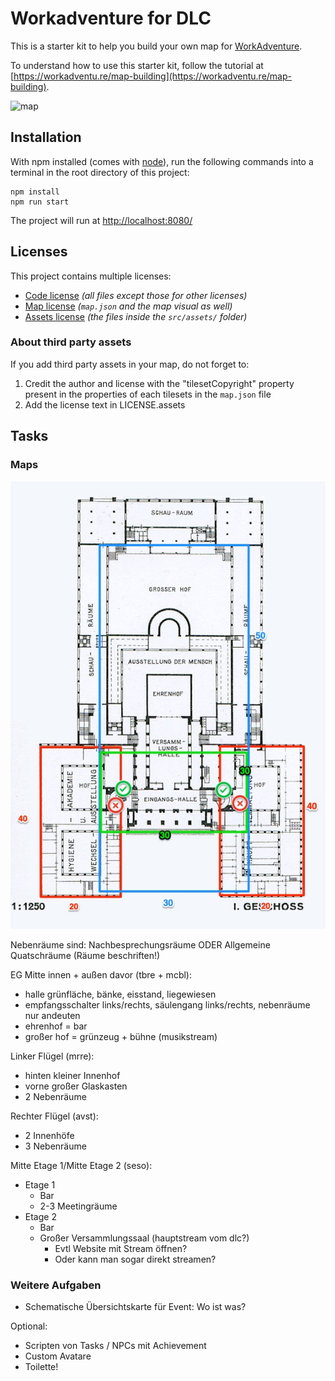 # Workadventure for DLC

This is a starter kit to help you build your own map for [WorkAdventure](https://workadventu.re).

To understand how to use this starter kit, follow the tutorial at [https://workadventu.re/map-building](https://workadventu.re/map-building).

![map](./map.png)

## Installation

With npm installed (comes with [node](https://nodejs.org/en/)), run the following commands into a terminal in the root directory of this project:

```shell
npm install
npm run start
```

The project will run at <http://localhost:8080/>

## Licenses

This project contains multiple licenses:

* [Code license](./LICENSE.code) *(all files except those for other licenses)*
* [Map license](./LICENSE.map) *(`map.json` and the map visual as well)*
* [Assets license](./LICENSE.assets) *(the files inside the `src/assets/` folder)*

### About third party assets

If you add third party assets in your map, do not forget to:

1. Credit the author and license with the "tilesetCopyright" property present in the properties of each tilesets in the `map.json` file
2. Add the license text in LICENSE.assets

## Tasks

### Maps

![hygienemuseum](./resources/grundriss-hygienemuseum.jpg)

Nebenräume sind: Nachbesprechungsräume ODER Allgemeine Quatschräume (Räume beschriften!)

EG Mitte innen + außen davor (tbre + mcbl):

* halle grünfläche, bänke, eisstand, liegewiesen
* empfangsschalter links/rechts, säulengang links/rechts, nebenräume nur andeuten
* ehrenhof = bar
* großer hof = grünzeug + bühne (musikstream)

Linker Flügel (mrre):

* hinten kleiner Innenhof
* vorne großer Glaskasten
* 2 Nebenräume

Rechter Flügel (avst):

* 2 Innenhöfe
* 3 Nebenräume

Mitte Etage 1/Mitte Etage 2 (seso):

* Etage 1
  * Bar
  * 2-3 Meetingräume
* Etage 2
  * Bar
  * Großer Versammlungssaal (hauptstream vom dlc?)
    * Evtl Website mit Stream öffnen?
    * Oder kann man sogar direkt streamen?

### Weitere Aufgaben

* Schematische Übersichtskarte für Event: Wo ist was?

Optional:

* Scripten von Tasks / NPCs mit Achievement
* Custom Avatare
* Toilette!
